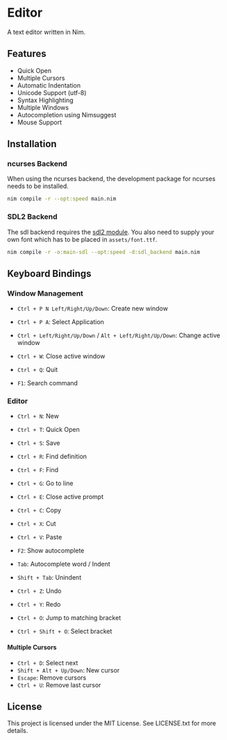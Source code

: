# Editor
A text editor written in Nim.

## Features
- Quick Open
- Multiple Cursors
- Automatic Indentation
- Unicode Support (utf-8)
- Syntax Highlighting
- Multiple Windows
- Autocompletion using Nimsuggest
- Mouse Support

## Installation
### ncurses Backend
When using the ncurses backend, the development package for
ncurses needs to be installed.

```bash
nim compile -r --opt:speed main.nim
```

### SDL2 Backend
The sdl backend requires the [sdl2 module](https://github.com/nim-lang/sdl2).
You also need to supply your own font which has to be placed in `assets/font.ttf`.

```bash
nim compile -r -o:main-sdl --opt:speed -d:sdl_backend main.nim
```

## Keyboard Bindings
### Window Management
- `Ctrl + P N Left/Right/Up/Down`: Create new window
- `Ctrl + P A`: Select Application
- `Ctrl + Left/Right/Up/Down` / `Alt + Left/Right/Up/Down`: Change active window
- `Ctrl + W`: Close active window
- `Ctrl + Q`: Quit

- `F1`: Search command

### Editor
- `Ctrl + N`: New
- `Ctrl + T`: Quick Open
- `Ctrl + S`: Save

- `Ctrl + R`: Find definition
- `Ctrl + F`: Find
- `Ctrl + G`: Go to line
- `Ctrl + E`: Close active prompt

- `Ctrl + C`: Copy
- `Ctrl + X`: Cut
- `Ctrl + V`: Paste

- `F2`: Show autocomplete
- `Tab`: Autocomplete word / Indent
- `Shift + Tab`: Unindent

- `Ctrl + Z`: Undo
- `Ctrl + Y`: Redo
- `Ctrl + O`: Jump to matching bracket
- `Ctrl + Shift + O`: Select bracket

#### Multiple Cursors
- `Ctrl + D`: Select next
- `Shift + Alt + Up/Down`: New cursor
- `Escape`: Remove cursors
- `Ctrl + U`: Remove last cursor

## License
This project is licensed under the MIT License.
See LICENSE.txt for more details.

